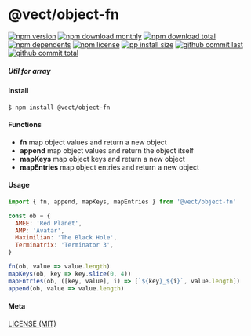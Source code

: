 # @vect/object-fn

[![npm version][badge-npm-version]][url-npm]
[![npm download monthly][badge-npm-download-monthly]][url-npm]
[![npm download total][badge-npm-download-total]][url-npm]
[![npm dependents][badge-npm-dependents]][url-github]
[![npm license][badge-npm-license]][url-npm]
[![pp install size][badge-pp-install-size]][url-pp]
[![github commit last][badge-github-last-commit]][url-github]
[![github commit total][badge-github-commit-count]][url-github]

[//]: <> (Shields)
[badge-npm-version]: https://flat.badgen.net/npm/cell/@vect/object-fn
[badge-npm-download-monthly]: https://flat.badgen.net/npm/dm/@vect/object-fn
[badge-npm-download-total]:https://flat.badgen.net/npm/dt/@vect/object-fn
[badge-npm-dependents]: https://flat.badgen.net/npm/dependents/@vect/object-fn
[badge-npm-license]: https://flat.badgen.net/npm/license/@vect/object-fn
[badge-pp-install-size]: https://flat.badgen.net/packagephobia/install/@vect/object-fn
[badge-github-last-commit]: https://flat.badgen.net/github/last-commit/hoyeungw/vect
[badge-github-commit-count]: https://flat.badgen.net/github/commits/hoyeungw/vect

[//]: <> (Link)
[url-npm]: https://npmjs.org/package/@vect/object-fn
[url-pp]: https://packagephobia.now.sh/result?p=@vect/object-fn
[url-github]: https://github.com/hoyeungw/vect

##### Util for array

#### Install
```console
$ npm install @vect/object-fn
```

#### Functions

- **fn** map object values and return a new object
- **append** map object values and return the object itself
- **mapKeys** map object keys and return a new object
- **mapEntries** map object entries and return a new object

#### Usage
```js
import { fn, append, mapKeys, mapEntries } from '@vect/object-fn'

const ob = {
  AMEE: 'Red Planet',
  AMP: 'Avatar',
  Maximilian: 'The Black Hole',
  Terminatrix: 'Terminator 3',
}

fn(ob, value => value.length)
mapKeys(ob, key => key.slice(0, 4))
mapEntries(ob, ([key, value], i) => [`${key}_${i}`, value.length])
append(ob, value => value.length)
```

#### Meta
[LICENSE (MIT)](LICENSE)
